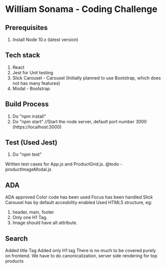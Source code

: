 # William Sonama - Coding Challenge

## Prerequisites

1) Install Node 10.x (latest version)

## Tech stack

1) React
2) Jest for Unit testing
3) Slick Carousel - Carousel (Initially planned to use Bootstrap, which does not has many features)
4) Modal - Bootstrap

## Build Process

1) Do "npm install"
2) Do "npm start" //Start the node server, default port number 3000 (https://localhost:3000)


## Test (Used Jest)

1) Do "npm test"

Written test cases for App.js and ProductGrid.js.
@todo - productImageModal.js


## ADA

ADA approved Color code has been used
Focus has been handled
Slick Carousel has by default accesbility enabled
Used HTML5 structure, eg:
1) header, main, footer
2) Only one H1 Tag.
3) Image should have alt attribute.


## Search

Added title Tag
Added only H1 tag
There is no much to be covered purely on frontend. We have to do canonicalization, server side rendering for top products
